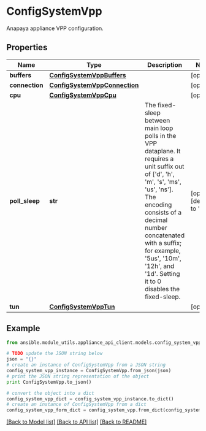 # ConfigSystemVpp

Anapaya appliance VPP configuration.

## Properties

Name | Type | Description | Notes
------------ | ------------- | ------------- | -------------
**buffers** | [**ConfigSystemVppBuffers**](ConfigSystemVppBuffers.md) |  | [optional] 
**connection** | [**ConfigSystemVppConnection**](ConfigSystemVppConnection.md) |  | [optional] 
**cpu** | [**ConfigSystemVppCpu**](ConfigSystemVppCpu.md) |  | [optional] 
**poll_sleep** | **str** | The fixed-sleep between main loop polls in the VPP dataplane.  It requires a unit suffix out of [&#39;d&#39;, &#39;h&#39;, &#39;m&#39;, &#39;s&#39;, &#39;ms&#39;, &#39;us&#39;, &#39;ns&#39;].  The encoding consists of a decimal number concatenated with a  suffix; for example, &#39;5us&#39;, &#39;10m&#39;, &#39;12h&#39;, and &#39;1d&#39;.  Setting it to 0 disables the fixed-sleep. | [optional] [default to '0s']
**tun** | [**ConfigSystemVppTun**](ConfigSystemVppTun.md) |  | [optional] 

## Example

```python
from ansible.module_utils.appliance_api_client.models.config_system_vpp import ConfigSystemVpp

# TODO update the JSON string below
json = "{}"
# create an instance of ConfigSystemVpp from a JSON string
config_system_vpp_instance = ConfigSystemVpp.from_json(json)
# print the JSON string representation of the object
print ConfigSystemVpp.to_json()

# convert the object into a dict
config_system_vpp_dict = config_system_vpp_instance.to_dict()
# create an instance of ConfigSystemVpp from a dict
config_system_vpp_form_dict = config_system_vpp.from_dict(config_system_vpp_dict)
```
[[Back to Model list]](../README.md#documentation-for-models) [[Back to API list]](../README.md#documentation-for-api-endpoints) [[Back to README]](../README.md)


